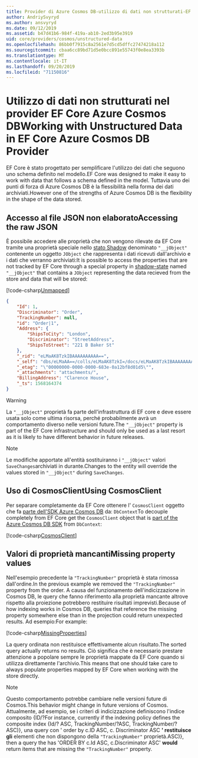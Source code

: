 ```yaml
---
title: Provider di Azure Cosmos DB-utilizzo di dati non strutturati-EF Core
author: AndriySvyryd
ms.author: ansvyryd
ms.date: 09/12/2019
ms.assetid: b47d41b6-984f-419a-ab10-2ed3b95e3919
uid: core/providers/cosmos/unstructured-data
ms.openlocfilehash: 86bb0f7915c8a2561e7d5cd5dffc27474218a112
ms.sourcegitcommit: cbaa6cc89bd71d5e0bcc891e55743f0e8ea3393b
ms.translationtype: MT
ms.contentlocale: it-IT
ms.lasthandoff: 09/20/2019
ms.locfileid: "71150816"
---
```

# <a name="working-with-unstructured-data-in-ef-core-azure-cosmos-db-provider"></a><span data-ttu-id="1a232-102">Utilizzo di dati non strutturati nel provider EF Core Azure Cosmos DB</span><span class="sxs-lookup"><span data-stu-id="1a232-102">Working with Unstructured Data in EF Core Azure Cosmos DB Provider</span></span>

<span data-ttu-id="1a232-103">EF Core è stato progettato per semplificare l'utilizzo dei dati che seguono uno schema definito nel modello.</span><span class="sxs-lookup"><span data-stu-id="1a232-103">EF Core was designed to make it easy to work with data that follows a schema defined in the model.</span></span> <span data-ttu-id="1a232-104">Tuttavia uno dei punti di forza di Azure Cosmos DB è la flessibilità nella forma dei dati archiviati.</span><span class="sxs-lookup"><span data-stu-id="1a232-104">However one of the strengths of Azure Cosmos DB is the flexibility in the shape of the data stored.</span></span>

## <a name="accessing-the-raw-json"></a><span data-ttu-id="1a232-105">Accesso al file JSON non elaborato</span><span class="sxs-lookup"><span data-stu-id="1a232-105">Accessing the raw JSON</span></span>

<span data-ttu-id="1a232-106">È possibile accedere alle proprietà che non vengono rilevate da EF Core tramite una proprietà speciale nello [stato Shadow](../../modeling/shadow-properties.md) denominato `"__jObject"` contenente un oggetto `JObject` che rappresenta i dati ricevuti dall'archivio e i dati che verranno archiviati:</span><span class="sxs-lookup"><span data-stu-id="1a232-106">It is possible to access the properties that are not tracked by EF Core through a special property in [shadow-state](../../modeling/shadow-properties.md) named `"__jObject"` that contains a `JObject` representing the data recieved from the store and data that will be stored:</span></span>

[!code-csharp[Unmapped](../../../../samples/core/Cosmos/UnstructuredData/Sample.cs?highlight=21-23&name=Unmapped)]

``` json
{
    "Id": 1,
    "Discriminator": "Order",
    "TrackingNumber": null,
    "id": "Order|1",
    "Address": {
        "ShipsToCity": "London",
        "Discriminator": "StreetAddress",
        "ShipsToStreet": "221 B Baker St"
    },
    "_rid": "eLMaAK8TzkIBAAAAAAAAAA==",
    "_self": "dbs/eLMaAA==/colls/eLMaAK8TzkI=/docs/eLMaAK8TzkIBAAAAAAAAAA==/",
    "_etag": "\"00000000-0000-0000-683e-0a12bf8d01d5\"",
    "_attachments": "attachments/",
    "BillingAddress": "Clarence House",
    "_ts": 1568164374
}
```

> [!WARNING]
> <span data-ttu-id="1a232-107">La `"__jObject"` proprietà fa parte dell'infrastruttura di EF core e deve essere usata solo come ultima risorsa, perché probabilmente avrà un comportamento diverso nelle versioni future.</span><span class="sxs-lookup"><span data-stu-id="1a232-107">The `"__jObject"` property is part of the EF Core infrastructure and should only be used as a last resort as it is likely to have different behavior in future releases.</span></span>

> [!NOTE]
> <span data-ttu-id="1a232-108">Le modifiche apportate all'entità sostituiranno i `"__jObject"` valori `SaveChanges`archiviati in durante.</span><span class="sxs-lookup"><span data-stu-id="1a232-108">Changes to the entity will override the values stored in `"__jObject"` during `SaveChanges`.</span></span>

## <a name="using-cosmosclient"></a><span data-ttu-id="1a232-109">Uso di CosmosClient</span><span class="sxs-lookup"><span data-stu-id="1a232-109">Using CosmosClient</span></span>

<span data-ttu-id="1a232-110">Per separare completamente da EF Core ottenere l' `CosmosClient` oggetto che fa [parte dell'SDK Azure Cosmos DB](https://docs.microsoft.com/en-us/azure/cosmos-db/sql-api-get-started) da: `DbContext`</span><span class="sxs-lookup"><span data-stu-id="1a232-110">To decouple completely from EF Core get the `CosmosClient` object that is [part of the Azure Cosmos DB SDK](https://docs.microsoft.com/en-us/azure/cosmos-db/sql-api-get-started) from `DbContext`:</span></span>

[!code-csharp[CosmosClient](../../../../samples/core/Cosmos/UnstructuredData/Sample.cs?highlight=3&name=CosmosClient)]

## <a name="missing-property-values"></a><span data-ttu-id="1a232-111">Valori di proprietà mancanti</span><span class="sxs-lookup"><span data-stu-id="1a232-111">Missing property values</span></span>

<span data-ttu-id="1a232-112">Nell'esempio precedente la `"TrackingNumber"` proprietà è stata rimossa dall'ordine.</span><span class="sxs-lookup"><span data-stu-id="1a232-112">In the previous example we removed the `"TrackingNumber"` property from the order.</span></span> <span data-ttu-id="1a232-113">A causa del funzionamento dell'indicizzazione in Cosmos DB, le query che fanno riferimento alla proprietà mancante altrove rispetto alla proiezione potrebbero restituire risultati imprevisti.</span><span class="sxs-lookup"><span data-stu-id="1a232-113">Because of how indexing works in Cosmos DB, queries that reference the missing property somewhere else than in the projection could return unexpected results.</span></span> <span data-ttu-id="1a232-114">Ad esempio:</span><span class="sxs-lookup"><span data-stu-id="1a232-114">For example:</span></span>

[!code-csharp[MissingProperties](../../../../samples/core/Cosmos/UnstructuredData/Sample.cs?name=MissingProperties)]

<span data-ttu-id="1a232-115">La query ordinata non restituisce effettivamente alcun risultato.</span><span class="sxs-lookup"><span data-stu-id="1a232-115">The sorted query actually returns no results.</span></span> <span data-ttu-id="1a232-116">Ciò significa che è necessario prestare attenzione a popolare sempre le proprietà mappate da EF Core quando si utilizza direttamente l'archivio.</span><span class="sxs-lookup"><span data-stu-id="1a232-116">This means that one should take care to always populate properties mapped by EF Core when working with the store directly.</span></span>

> [!NOTE]
> <span data-ttu-id="1a232-117">Questo comportamento potrebbe cambiare nelle versioni future di Cosmos.</span><span class="sxs-lookup"><span data-stu-id="1a232-117">This behavior might change in future versions of Cosmos.</span></span> <span data-ttu-id="1a232-118">Attualmente, ad esempio, se i criteri di indicizzazione definiscono l'indice composito {ID/?</span><span class="sxs-lookup"><span data-stu-id="1a232-118">For instance, currently if the indexing policy defines the composite index {Id/?</span></span> <span data-ttu-id="1a232-119">ASC, TrackingNumber/?</span><span class="sxs-lookup"><span data-stu-id="1a232-119">ASC, TrackingNumber/?</span></span> <span data-ttu-id="1a232-120">ASC)}, una query con ' order by c.ID ASC, c. Discriminator ASC __' restituisce gli__ elementi che non dispongono della `"TrackingNumber"` proprietà.</span><span class="sxs-lookup"><span data-stu-id="1a232-120">ASC)}, then a query the has 'ORDER BY c.Id ASC, c.Discriminator ASC' __would__ return items that are missing the `"TrackingNumber"` property.</span></span>